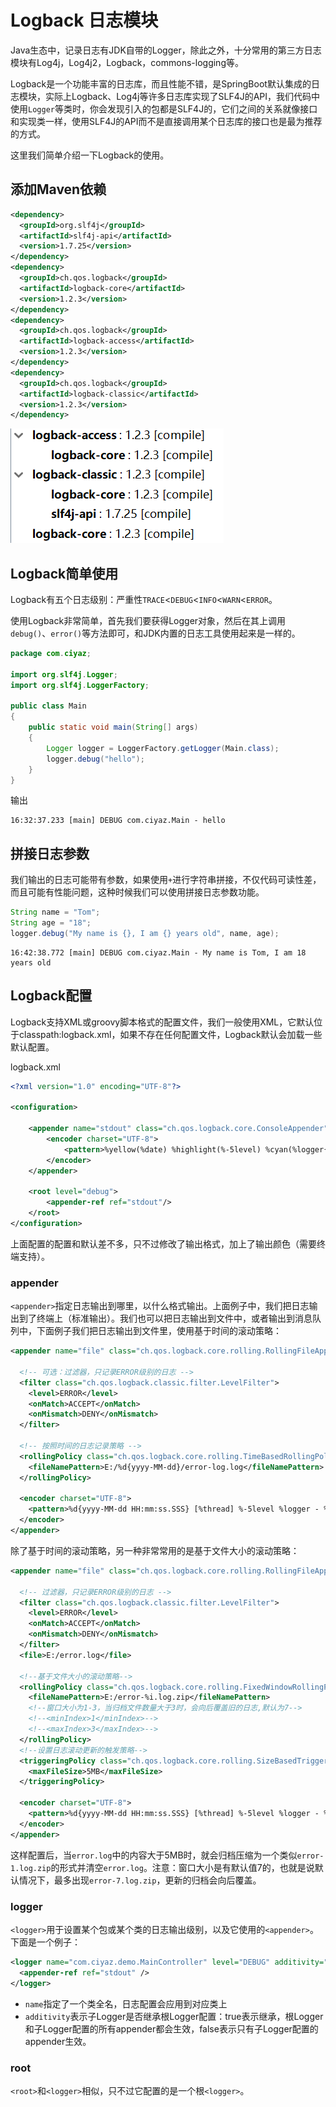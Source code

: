 # Logback 日志模块

Java生态中，记录日志有JDK自带的Logger，除此之外，十分常用的第三方日志模块有Log4j，Log4j2，Logback，commons-logging等。

Logback是一个功能丰富的日志库，而且性能不错，是SpringBoot默认集成的日志模块，实际上Logback、Log4j等许多日志库实现了SLF4J的API，我们代码中使用`Logger`等类时，你会发现引入的包都是SLF4J的，它们之间的关系就像接口和实现类一样，使用SLF4J的API而不是直接调用某个日志库的接口也是最为推荐的方式。

这里我们简单介绍一下Logback的使用。

## 添加Maven依赖

```xml
<dependency>
  <groupId>org.slf4j</groupId>
  <artifactId>slf4j-api</artifactId>
  <version>1.7.25</version>
</dependency>
<dependency>
  <groupId>ch.qos.logback</groupId>
  <artifactId>logback-core</artifactId>
  <version>1.2.3</version>
</dependency>
<dependency>
  <groupId>ch.qos.logback</groupId>
  <artifactId>logback-access</artifactId>
  <version>1.2.3</version>
</dependency>
<dependency>
  <groupId>ch.qos.logback</groupId>
  <artifactId>logback-classic</artifactId>
  <version>1.2.3</version>
</dependency>
```

![](res/1.png)

## Logback简单使用

Logback有五个日志级别：严重性`TRACE`<`DEBUG`<`INFO`<`WARN`<`ERROR`。

使用Logback非常简单，首先我们要获得Logger对象，然后在其上调用`debug()`、`error()`等方法即可，和JDK内置的日志工具使用起来是一样的。

```java
package com.ciyaz;

import org.slf4j.Logger;
import org.slf4j.LoggerFactory;

public class Main
{
	public static void main(String[] args)
	{
		Logger logger = LoggerFactory.getLogger(Main.class);
		logger.debug("hello");
	}
}
```

输出
```
16:32:37.233 [main] DEBUG com.ciyaz.Main - hello
```

## 拼接日志参数

我们输出的日志可能带有参数，如果使用`+`进行字符串拼接，不仅代码可读性差，而且可能有性能问题，这种时候我们可以使用拼接日志参数功能。

```java
String name = "Tom";
String age = "18";
logger.debug("My name is {}, I am {} years old", name, age);
```

```
16:42:38.772 [main] DEBUG com.ciyaz.Main - My name is Tom, I am 18 years old
```

## Logback配置

Logback支持XML或groovy脚本格式的配置文件，我们一般使用XML，它默认位于classpath:logback.xml，如果不存在任何配置文件，Logback默认会加载一些默认配置。

logback.xml
```xml
<?xml version="1.0" encoding="UTF-8"?>

<configuration>

	<appender name="stdout" class="ch.qos.logback.core.ConsoleAppender">
		<encoder charset="UTF-8">
			<pattern>%yellow(%date) %highlight(%-5level) %cyan(%logger{5}@[%-4.30thread]) - %msg%n</pattern>
		</encoder>
	</appender>

	<root level="debug">
		<appender-ref ref="stdout"/>
	</root>
</configuration>
```

上面配置的配置和默认差不多，只不过修改了输出格式，加上了输出颜色（需要终端支持）。

### appender

`<appender>`指定日志输出到哪里，以什么格式输出。上面例子中，我们把日志输出到了终端上（标准输出）。我们也可以把日志输出到文件中，或者输出到消息队列中，下面例子我们把日志输出到文件里，使用基于时间的滚动策略：

```xml
<appender name="file" class="ch.qos.logback.core.rolling.RollingFileAppender">

  <!-- 可选：过滤器，只记录ERROR级别的日志 -->
  <filter class="ch.qos.logback.classic.filter.LevelFilter">
    <level>ERROR</level>
    <onMatch>ACCEPT</onMatch>
    <onMismatch>DENY</onMismatch>
  </filter>

  <!-- 按照时间的日志记录策略 -->
  <rollingPolicy class="ch.qos.logback.core.rolling.TimeBasedRollingPolicy">
    <fileNamePattern>E:/%d{yyyy-MM-dd}/error-log.log</fileNamePattern>
  </rollingPolicy>

  <encoder charset="UTF-8">
    <pattern>%d{yyyy-MM-dd HH:mm:ss.SSS} [%thread] %-5level %logger - %msg%n</pattern>
  </encoder>
</appender>
```

除了基于时间的滚动策略，另一种非常常用的是基于文件大小的滚动策略：

```xml
<appender name="file" class="ch.qos.logback.core.rolling.RollingFileAppender">

  <!-- 过滤器，只记录ERROR级别的日志 -->
  <filter class="ch.qos.logback.classic.filter.LevelFilter">
    <level>ERROR</level>
    <onMatch>ACCEPT</onMatch>
    <onMismatch>DENY</onMismatch>
  </filter>
  <file>E:/error.log</file>

  <!--基于文件大小的滚动策略-->
  <rollingPolicy class="ch.qos.logback.core.rolling.FixedWindowRollingPolicy">
    <fileNamePattern>E:/error-%i.log.zip</fileNamePattern>
    <!--窗口大小为1-3，当归档文件数量大于3时，会向后覆盖旧的日志,默认为7-->
    <!--<minIndex>1</minIndex>-->
    <!--<maxIndex>3</maxIndex>-->
  </rollingPolicy>
  <!--设置日志滚动更新的触发策略-->
  <triggeringPolicy class="ch.qos.logback.core.rolling.SizeBasedTriggeringPolicy">
    <maxFileSize>5MB</maxFileSize>
  </triggeringPolicy>

  <encoder charset="UTF-8">
    <pattern>%d{yyyy-MM-dd HH:mm:ss.SSS} [%thread] %-5level %logger - %msg%n</pattern>
  </encoder>
</appender>
```

这样配置后，当`error.log`中的内容大于5MB时，就会归档压缩为一个类似`error-1.log.zip`的形式并清空`error.log`。注意：窗口大小是有默认值7的，也就是说默认情况下，最多出现`error-7.log.zip`，更新的归档会向后覆盖。

### logger

`<logger>`用于设置某个包或某个类的日志输出级别，以及它使用的`<appender>`。下面是一个例子：

```xml
<logger name="com.ciyaz.demo.MainController" level="DEBUG" additivity="false">
  <appender-ref ref="stdout" />
</logger>
```

* `name`指定了一个类全名，日志配置会应用到对应类上
* `additivity`表示子Logger是否继承根Logger配置：true表示继承，根Logger和子Logger配置的所有appender都会生效，false表示只有子Logger配置的appender生效。

### root

`<root>`和`<logger>`相似，只不过它配置的是一个根`<logger>`。
